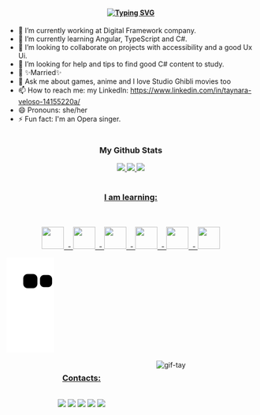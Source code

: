 # <h4 align="center">[![Typing SVG](https://readme-typing-svg.herokuapp.com?color=%23F7F6F7&lines=Hi%2C+I%C2%B4m+Taynara%2C+Welcome!+;I'm+still+new+as+a+developer;I+accept+constructive+opinions;To+improve+myself+as+a+Developer)](https://git.io/typing-svg)</h4>


- 🔭 I’m currently working at Digital Framework company.
- 🌱 I’m currently learning Angular, TypeScript and C#.
- 👯 I’m looking to collaborate on projects with accessibility and a good Ux Ui.
- 🤔 I’m looking for help and tips to find good C# content to study.
- 💍 ✨Married✨
- 💬 Ask me about games, anime and I love Studio Ghibli movies too
- 📫 How to reach me: my LinkedIn: https://www.linkedin.com/in/taynara-veloso-14155220a/
- 😄 Pronouns: she/her
- ⚡ Fun fact: I'm an Opera singer.

# <h3 align="center">My Github Stats</h3>
  
<div align="center">
<a href="https://github.com/Taynara-Veloso">
<img height="190em" src="https://github-readme-stats.vercel.app/api?username=Taynara-Veloso&show_icons=true&theme=radical&hide_border=true&include_all_commits=true&count_private=true"/>
<img height="190em" src="https://github-readme-streak-stats.herokuapp.com/?user=Taynara-Veloso&layout=compact&theme=radical&hide_border=true"/>
<img height="190em" src="https://github-readme-stats.vercel.app/api/top-langs/?username=Taynara-Veloso&layout=compact&hide_border=true&langs_count=7&theme=radical"/>  
</div>
  
# <h3 align="center"> I am learning:</h3><br>
<div align="center" style="display: inline_block"><br>
  <img height="45px" width="45px" src="https://cdn.jsdelivr.net/gh/devicons/devicon/icons/csharp/csharp-original.svg" /> 	&nbsp;&#45;
  <img height="45px" width="45px" src="https://cdn.jsdelivr.net/gh/devicons/devicon/icons/dotnetcore/dotnetcore-original.svg" /> &nbsp;&#45;
  <img height="45px" width="45px" src="https://cdn.jsdelivr.net/gh/devicons/devicon/icons/python/python-original-wordmark.svg" /> 	&nbsp;&#45;
  <img height="45px" width="45px" src="https://cdn.jsdelivr.net/gh/devicons/devicon/icons/javascript/javascript-plain.svg" /> 	&nbsp;&#45;
  <img height="45px" width="45px" src="https://cdn.jsdelivr.net/gh/devicons/devicon/icons/typescript/typescript-original.svg" /> 	&nbsp;&#45;
  <img height="45px" width="45px" src="https://cdn.jsdelivr.net/gh/devicons/devicon/icons/angularjs/angularjs-original.svg" /> 	
</div>

![Snake animation](https://github.com/Taynara-Veloso/Taynara-Veloso/blob/output/github-contribution-grid-snake.svg)

<img align="right" height="200px" width="200px" alt="gif-tay" src="https://i.imgur.com/TpgUqTM.png">

# <h3 align="center">Contacts:</h3><br>

<div align="center">
<a href="https://www.facebook.com/profile.php?id=100007698904445" target="_blank"><img src="https://img.shields.io/badge/Facebook-1877F2?style=for-the-badge&logo=facebook&logoColor=white" target="_blank"></a>
<a href="https://instagram.com/sra.kaesarac" target="_blank"><img src="https://img.shields.io/badge/-Instagram-%23E4405F?style=for-the-badge&logo=instagram&logoColor=white" target="_blank"></a>  
<a href="https://web.telegram.org/k/" target="_blank"><img src="https://img.shields.io/badge/Telegram-2CA5E0?style=for-the-badge&logo=telegram&logoColor=white" target="_blank"></a>
<a href = "mailto:contato@Taynara_Santos"><img src="https://img.shields.io/badge/Gmail-D14836?style=for-the-badge&logo=gmail&logoColor=white" target="_blank"></a>
<a href="https://www.linkedin.com/in/taynara-veloso-14155220a/" target="_blank"><img src="https://img.shields.io/badge/-LinkedIn-%230077B5?style=for-the-badge&logo=linkedin&logoColor=white" target="_blank"></a> 
  
</div>

